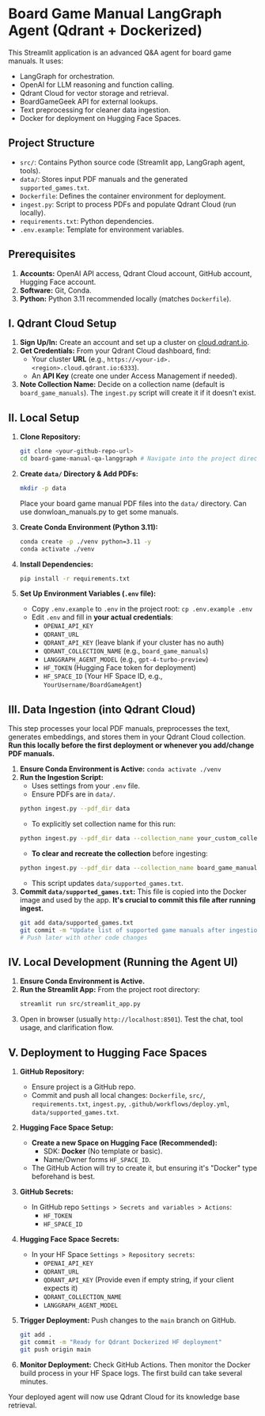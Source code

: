 # Board Game Manual LangGraph Agent (Qdrant + Dockerized)

This Streamlit application is an advanced Q&A agent for board game manuals. It uses:
-   LangGraph for orchestration.
-   OpenAI for LLM reasoning and function calling.
-   Qdrant Cloud for vector storage and retrieval.
-   BoardGameGeek API for external lookups.
-   Text preprocessing for cleaner data ingestion.
-   Docker for deployment on Hugging Face Spaces.

## Project Structure

-   `src/`: Contains Python source code (Streamlit app, LangGraph agent, tools).
-   `data/`: Stores input PDF manuals and the generated `supported_games.txt`.
-   `Dockerfile`: Defines the container environment for deployment.
-   `ingest.py`: Script to process PDFs and populate Qdrant Cloud (run locally).
-   `requirements.txt`: Python dependencies.
-   `.env.example`: Template for environment variables.

## Prerequisites

1.  **Accounts:** OpenAI API access, Qdrant Cloud account, GitHub account, Hugging Face account.
2.  **Software:** Git, Conda.
3.  **Python:** Python 3.11 recommended locally (matches `Dockerfile`).

## I. Qdrant Cloud Setup

1.  **Sign Up/In:** Create an account and set up a cluster on [cloud.qdrant.io](https://cloud.qdrant.io/).
2.  **Get Credentials:** From your Qdrant Cloud dashboard, find:
    *   Your cluster **URL** (e.g., `https://<your-id>.<region>.cloud.qdrant.io:6333`).
    *   An **API Key** (create one under Access Management if needed).
3.  **Note Collection Name:** Decide on a collection name (default is `board_game_manuals`). The `ingest.py` script will create it if it doesn't exist.

## II. Local Setup

1.  **Clone Repository:**
    ```bash
    git clone <your-github-repo-url>
    cd board-game-manual-qa-langgraph # Navigate into the project directory
    ```

2.  **Create `data/` Directory & Add PDFs:**
    ```bash
    mkdir -p data
    ```
    Place your board game manual PDF files into the `data/` directory. Can use donwloan_manuals.py to get some manuals.

3.  **Create Conda Environment (Python 3.11):**
    ```bash
    conda create -p ./venv python=3.11 -y
    conda activate ./venv
    ```

4.  **Install Dependencies:**
    ```bash
    pip install -r requirements.txt
    ```

5.  **Set Up Environment Variables (`.env` file):**
    *   Copy `.env.example` to `.env` in the project root: `cp .env.example .env`
    *   Edit `.env` and fill in **your actual credentials**:
        *   `OPENAI_API_KEY`
        *   `QDRANT_URL`
        *   `QDRANT_API_KEY` (leave blank if your cluster has no auth)
        *   `QDRANT_COLLECTION_NAME` (e.g., `board_game_manuals`)
        *   `LANGGRAPH_AGENT_MODEL` (e.g., `gpt-4-turbo-preview`)
        *   `HF_TOKEN` (Hugging Face token for deployment)
        *   `HF_SPACE_ID` (Your HF Space ID, e.g., `YourUsername/BoardGameAgent`)

## III. Data Ingestion (into Qdrant Cloud)

This step processes your local PDF manuals, preprocesses the text, generates embeddings, and stores them in your Qdrant Cloud collection. **Run this locally before the first deployment or whenever you add/change PDF manuals.**

1.  **Ensure Conda Environment is Active:** `conda activate ./venv`
2.  **Run the Ingestion Script:**
    *   Uses settings from your `.env` file.
    *   Ensure PDFs are in `data/`.
    ```bash
    python ingest.py --pdf_dir data
    ```
    *   To explicitly set collection name for this run:
    ```bash
    python ingest.py --pdf_dir data --collection_name your_custom_collection
    ```
    *   **To clear and recreate the collection** before ingesting:
    ```bash
    python ingest.py --pdf_dir data --collection_name board_game_manuals --clear
    ```
    *   This script updates `data/supported_games.txt`.
3.  **Commit `data/supported_games.txt`:** This file is copied into the Docker image and used by the app. **It's crucial to commit this file after running ingest.**
    ```bash
    git add data/supported_games.txt
    git commit -m "Update list of supported game manuals after ingestion"
    # Push later with other code changes
    ```

## IV. Local Development (Running the Agent UI)

1.  **Ensure Conda Environment is Active.**
2.  **Run the Streamlit App:** From the project root directory:
    ```bash
    streamlit run src/streamlit_app.py
    ```
3.  Open in browser (usually `http://localhost:8501`). Test the chat, tool usage, and clarification flow.

## V. Deployment to Hugging Face Spaces

1.  **GitHub Repository:**
    *   Ensure project is a GitHub repo.
    *   Commit and push all local changes: `Dockerfile`, `src/`, `requirements.txt`, `ingest.py`, `.github/workflows/deploy.yml`, `data/supported_games.txt`.

2.  **Hugging Face Space Setup:**
    *   **Create a new Space on Hugging Face (Recommended):**
        *   SDK: **Docker** (No template or basic).
        *   Name/Owner forms `HF_SPACE_ID`.
    *   The GitHub Action will try to create it, but ensuring it's "Docker" type beforehand is best.

3.  **GitHub Secrets:**
    *   In GitHub repo `Settings > Secrets and variables > Actions`:
        *   `HF_TOKEN`
        *   `HF_SPACE_ID`

4.  **Hugging Face Space Secrets:**
    *   In your HF Space `Settings > Repository secrets`:
        *   `OPENAI_API_KEY`
        *   `QDRANT_URL`
        *   `QDRANT_API_KEY` (Provide even if empty string, if your client expects it)
        *   `QDRANT_COLLECTION_NAME`
        *   `LANGGRAPH_AGENT_MODEL`

5.  **Trigger Deployment:** Push changes to the `main` branch on GitHub.
    ```bash
    git add .
    git commit -m "Ready for Qdrant Dockerized HF deployment"
    git push origin main
    ```

6.  **Monitor Deployment:** Check GitHub Actions. Then monitor the Docker build process in your HF Space logs. The first build can take several minutes.

Your deployed agent will now use Qdrant Cloud for its knowledge base retrieval.